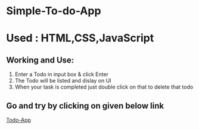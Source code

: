 # Simple-To-do-App
# Used : HTML,CSS,JavaScript

## Working and Use:

1. Enter a Todo in input box & click Enter
2. The Todo will be listed and dislay on UI
3. When your task is completed just double click on that to delete that todo

## Go and try by clicking on given below link
[Todo-App](https://ashishupadhyay100.github.io/Simple-To-do-App/)
